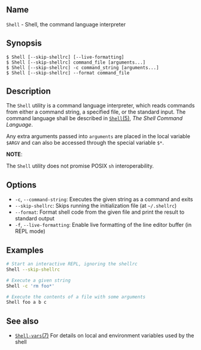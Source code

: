 ## Name

`Shell` - Shell, the command language interpreter

## Synopsis

```**sh
$ Shell [--skip-shellrc] [--live-formatting]
$ Shell [--skip-shellrc] command_file [arguments...]
$ Shell [--skip-shellrc] -c command_string [arguments...]
$ Shell [--skip-shellrc] --format command_file
```

## Description

The `Shell` utility is a command language interpreter, which reads commands from either a command string, a specified file, or the standard input.
The command language shall be described in [`Shell`(5)](help://man/5/Shell), _The Shell Command Language_.

Any extra arguments passed into `arguments` are placed in the local variable `$ARGV` and can also be accessed through the special variable `$*`.

**NOTE**:

The `Shell` utility does not promise POSIX `sh` interoperability.

## Options

* `-c`, `--command-string`: Executes the given string as a command and exits
* `--skip-shellrc`: Skips running the initialization file (at `~/.shellrc`)
* `--format`: Format shell code from the given file and print the result to standard output
* `-f`, `--live-formatting`: Enable live formatting of the line editor buffer (in REPL mode)

## Examples

```sh
# Start an interactive REPL, ignoring the shellrc
Shell --skip-shellrc

# Execute a given string
Shell -c 'rm foo*'

# Execute the contents of a file with some arguments
Shell foo a b c
```

## See also

* [`Shell-vars`(7)](help://man/7/Shell-vars) For details on local and environment variables used by the shell
